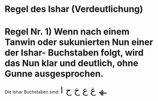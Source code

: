 # Regel des Ishar (Verdeutlichung)

# Regel Nr. 1) Wenn nach einem Tanwin oder sukunierten Nun einer der Ishar- Buchstaben folgt, wird das Nun klar und deutlich, ohne Gunne ausgesprochen.

Die Ishar Buchstaben sind:
<span style="font-size: 22pt">ـھ   غ   ع   خ   ح   ا</span>